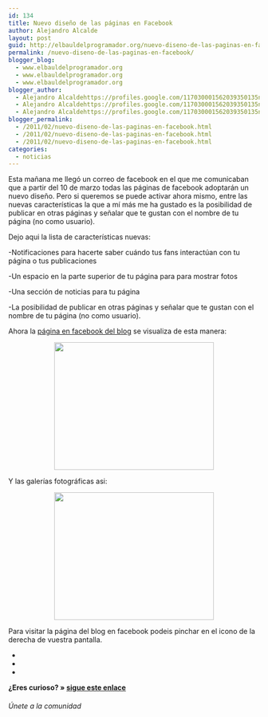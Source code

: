 ```yaml
---
id: 134
title: Nuevo diseño de las páginas en Facebook
author: Alejandro Alcalde
layout: post
guid: http://elbauldelprogramador.org/nuevo-diseno-de-las-paginas-en-facebook/
permalink: /nuevo-diseno-de-las-paginas-en-facebook/
blogger_blog:
  - www.elbauldelprogramador.org
  - www.elbauldelprogramador.org
  - www.elbauldelprogramador.org
blogger_author:
  - Alejandro Alcaldehttps://profiles.google.com/117030001562039350135noreply@blogger.com
  - Alejandro Alcaldehttps://profiles.google.com/117030001562039350135noreply@blogger.com
  - Alejandro Alcaldehttps://profiles.google.com/117030001562039350135noreply@blogger.com
blogger_permalink:
  - /2011/02/nuevo-diseno-de-las-paginas-en-facebook.html
  - /2011/02/nuevo-diseno-de-las-paginas-en-facebook.html
  - /2011/02/nuevo-diseno-de-las-paginas-en-facebook.html
categories:
  - noticias
---
```

Esta mañana me llegó un correo de facebook en el que me comunicaban que a partir del 10 de marzo todas las páginas de facebook adoptarán un nuevo diseño. Pero si queremos se puede activar ahora mismo, entre las nuevas características la que a mí más me ha gustado es la posibilidad de publicar en otras páginas y señalar que te gustan con el nombre de tu página (no como usuario).  
<!--more-->

Dejo aqui la lista de características nuevas:

-Notificaciones para hacerte saber cuándo tus fans interactúan con tu página o tus publicaciones

-Un espacio en la parte superior de tu página para para mostrar fotos

-Una sección de noticias para tu página

-La posibilidad de publicar en otras páginas y señalar que te gustan con el nombre de tu página (no como usuario).

Ahora la <a target="_blank" href="http://www.facebook.com/bashyc">página en facebook del blog</a> se visualiza de esta manera:

<div class="separator" style="clear: both; text-align: center;">
  <a href="http://3.bp.blogspot.com/-tmdykTP1KSs/TVUuqR7i4RI/AAAAAAAAAWs/EqVFTgmlz2c/s1600/Screenshot-2.png" imageanchor="1" style="margin-left:1em; margin-right:1em"><img border="0" height="256" width="320" src="http://3.bp.blogspot.com/-tmdykTP1KSs/TVUuqR7i4RI/AAAAAAAAAWs/EqVFTgmlz2c/s320/Screenshot-2.png" /></a>
</div>

Y las galerías fotográficas asi:

<div class="separator" style="clear: both; text-align: center;">
  <a href="http://4.bp.blogspot.com/-D1Xj7ED2eMw/TVUstOscF4I/AAAAAAAAAWk/qwZPoIcdGQA/s1600/Screenshot-1.png" imageanchor="1" style="margin-left:1em; margin-right:1em"><img border="0" height="256" width="320" src="http://4.bp.blogspot.com/-D1Xj7ED2eMw/TVUstOscF4I/AAAAAAAAAWk/qwZPoIcdGQA/s320/Screenshot-1.png" /></a>
</div>

Para visitar la página del blog en facebook podeis pinchar en el icono de la derecha de vuestra pantalla.

<div class="sharedaddy">
  <div class="sd-content">
    <ul>
      <li>
        <a class="hastip" rel="nofollow" href="http://twitter.com/home?status=Nuevo diseño de las páginas en Facebook+http://elbauldelprogramador.com/nuevo-diseno-de-las-paginas-en-facebook/+V%C3%ADa+%40elbaulp" onclick="javascript:window.open(this.href, '', 'menubar=no,toolbar=no,resizable=yes,scrollbars=yes,height=600,width=600');return false;" title="Compartir en Twitter" target="_blank"><span class="iconbox-title"><i class="icon-twitter icon-2x"></i></span></a>
      </li>
      <li>
        <a class="hastip" rel="nofollow" href="http://www.facebook.com/sharer.php?u=http://elbauldelprogramador.com/nuevo-diseno-de-las-paginas-en-facebook/&t=Nuevo diseño de las páginas en Facebook+http://elbauldelprogramador.com/nuevo-diseno-de-las-paginas-en-facebook/+V%C3%ADa+%40elbaulp" onclick="javascript:window.open(this.href, '', 'menubar=no,toolbar=no,resizable=yes,scrollbars=yes,height=600,width=600');return false;" title="Compartir en Facebook" target="_blank"><span class="iconbox-title"><i class="icon-facebook icon-2x"></i></span></a>
      </li>
      <li>
        <a class="hastip" rel="nofollow" href="https://plus.google.com/share?url=Nuevo diseño de las páginas en Facebook+http://elbauldelprogramador.com/nuevo-diseno-de-las-paginas-en-facebook/+V%C3%ADa+%40elbaulp" onclick="javascript:window.open(this.href, '', 'menubar=no,toolbar=no,resizable=yes,scrollbars=yes,height=600,width=600');return false;" title="Compartir en G+" target="_blank"><span class="iconbox-title"><i class="icon-google-plus icon-2x"></i></span></a>
      </li>
    </ul>
  </div>
</div>

<span id="socialbottom" class="highlight style-2">

<p>
  <strong>¿Eres curioso? » <a onclick="javascript:_gaq.push(['_trackEvent','random','click-random']);" href="/index.php?random=1">sigue este enlace</a></strong>
</p>

<h6>
  Únete a la comunidad
</h6>

<div class="iconsc hastip" title="2240 seguidores">
  <a href="http://twitter.com/elbaulp" target="_blank"><i class="icon-twitter"></i></a>
</div>

<div class="iconsc hastip" title="2452 fans">
  <a href="http://facebook.com/elbauldelprogramador" target="_blank"><i class="icon-facebook"></i></a>
</div>

<div class="iconsc hastip" title="0 +1s">
  <a href="http://plus.google.com/+Elbauldelprogramador" target="_blank"><i class="icon-google-plus"></i></a>
</div>

<div class="iconsc hastip" title="Repositorios">
  <a href="http://github.com/algui91" target="_blank"><i class="icon-github"></i></a>
</div>

<div class="iconsc hastip" title="Feed RSS">
  <a href="http://elbauldelprogramador.com/feed" target="_blank"><i class="icon-rss"></i></a>
</div></span>